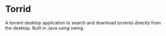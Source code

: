 # Torrid
A torrent desktop application to search and download torrents directly from the desktop. Built in Java using swing.
